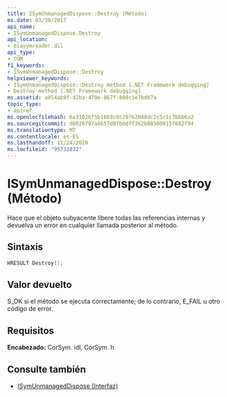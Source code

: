 ```yaml
---
title: ISymUnmanagedDispose::Destroy (Método)
ms.date: 03/30/2017
api_name:
- ISymUnmanagedDispose.Destroy
api_location:
- diasymreader.dll
api_type:
- COM
f1_keywords:
- ISymUnmanagedDispose::Destroy
helpviewer_keywords:
- ISymUnmanagedDispose::Destroy method [.NET Framework debugging]
- Destroy method [.NET Framework debugging]
ms.assetid: a854ab9f-d2ba-470e-867f-808c1e7bd07a
topic_type:
- apiref
ms.openlocfilehash: 6a31026f5b1669c0c29762048dc2c5c1c7bbb6a2
ms.sourcegitcommit: d8020797a6657d0fbbdff362b80300815f682f94
ms.translationtype: MT
ms.contentlocale: es-ES
ms.lasthandoff: 11/24/2020
ms.locfileid: "95732832"
---
```

# <a name="isymunmanageddisposedestroy-method"></a>ISymUnmanagedDispose::Destroy (Método)

Hace que el objeto subyacente libere todas las referencias internas y devuelva un error en cualquier llamada posterior al método.  
  
## <a name="syntax"></a>Sintaxis  
  
```cpp  
HRESULT Destroy();  
```  
  
## <a name="return-value"></a>Valor devuelto  

 S_OK si el método se ejecuta correctamente; de lo contrario, E_FAIL u otro código de error.  
  
## <a name="requirements"></a>Requisitos  

 **Encabezado:** CorSym. idl, CorSym. h  
  
## <a name="see-also"></a>Consulte también

- [ISymUnmanagedDispose (Interfaz)](isymunmanageddispose-interface.md)
